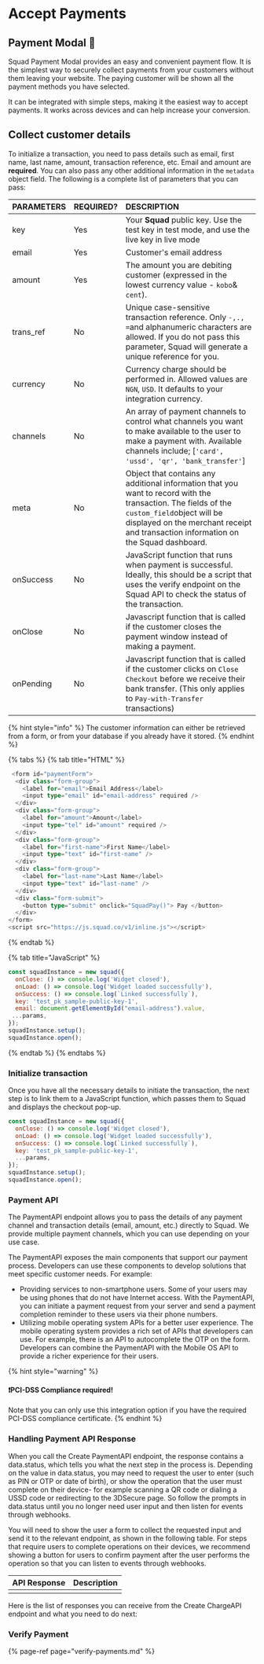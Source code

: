 # Accept Payments

## Payment Modal 🔌 

Squad Payment Modal provides an easy and convenient payment flow. It is the simplest way to securely collect payments from your customers without them leaving your website. The paying customer will be shown all the payment methods you have selected.

It can be integrated with simple steps, making it the easiest way to accept payments. It works across devices and can help increase your conversion.

## Collect customer details

To initialize a transaction, you need to pass details such as email, first name, last name, amount, transaction reference, etc. Email and amount are **required**. You can also pass any other additional information in the `metadata` object field. The following is a complete list of parameters that you can pass:

| PARAMETERS | REQUIRED? | DESCRIPTION |
| :--- | :--- | :--- |
| key | Yes | Your **Squad** public key. Use the test key in test mode, and use the live key in live mode |
| email | Yes | Customer's email address |
| amount | Yes | The amount you are debiting customer \(expressed in the lowest currency value - `kobo`& `cent`\). |
| trans\_ref | No | Unique case-sensitive transaction reference. Only `-,., =`and alphanumeric characters are allowed. If you do not pass this parameter, Squad will generate a unique reference for you. |
| currency | No | Currency charge should be performed in. Allowed values are `NGN`, `USD`. It defaults to your integration currency. |
| channels | No | An array of payment channels to control what channels you want to make available to the user to make a payment with. Available channels include; \[`'card', 'ussd', 'qr', 'bank_transfer'`\] |
| meta | No | Object that contains any additional information that you want to record with the transaction. The fields of the `custom_field`object will be displayed on the merchant receipt and transaction information on the Squad dashboard. |
| onSuccess | No | JavaScript function that runs when payment is successful. Ideally, this should be a script that uses the verify endpoint on the Squad API to check the status of the transaction. |
| onClose | No | Javascript function that is called if the customer closes the payment window instead of making a payment. |
| onPending | No | Javascript function that is called if the customer clicks on `Close Checkout` before we receive their bank transfer. \(This only applies to `Pay-with-Transfer` transactions\) |

{% hint style="info" %}
The customer information can either be retrieved from a form, or from your database if you already have it stored.
{% endhint %}

{% tabs %}
{% tab title="HTML" %}
```typescript
 <form id="paymentForm">
  <div class="form-group">
    <label for="email">Email Address</label>
    <input type="email" id="email-address" required />
  </div>
  <div class="form-group">
    <label for="amount">Amount</label>
    <input type="tel" id="amount" required />
  </div>
  <div class="form-group">
    <label for="first-name">First Name</label>
    <input type="text" id="first-name" />
  </div>
  <div class="form-group">
    <label for="last-name">Last Name</label>
    <input type="text" id="last-name" />
  </div>
  <div class="form-submit">
    <button type="submit" onclick="SquadPay()"> Pay </button>
  </div>
</form>
<script src="https://js.squad.co/v1/inline.js"></script> 
```
{% endtab %}

{% tab title="JavaScript" %}
```javascript
const squadInstance = new squad({
  onClose: () => console.log('Widget closed'),
  onLoad: () => console.log('Widget loaded successfully'),
  onSuccess: () => console.log(`Linked successfully`),
  key: 'test_pk_sample-public-key-1',
  email: document.getElementById("email-address").value,
 ...params,
});
squadInstance.setup();
squadInstance.open();
```
{% endtab %}
{% endtabs %}

### Initialize transaction

Once you have all the necessary details to initiate the transaction, the next step is to link them to a JavaScript function, which passes them to Squad and displays the checkout pop-up.

```javascript
const squadInstance = new squad({
  onClose: () => console.log('Widget closed'),
  onLoad: () => console.log('Widget loaded successfully'),
  onSuccess: () => console.log(`Linked successfully`),
  key: 'test_pk_sample-public-key-1',
  ...params,
});
squadInstance.setup();
squadInstance.open();
```

### 

### Payment API

The PaymentAPI endpoint allows you to pass the details of any payment channel and transaction details \(email, amount, etc.\) directly to Squad. We provide multiple payment channels, which you can use depending on your use case.

The  PaymentAPI exposes the main components that support our payment process. Developers can use these components to develop solutions that meet specific customer needs. For example:

* Providing services to non-smartphone users. Some of your users may be using phones that do not have Internet access. With the PaymentAPI, you can initiate a payment request from your server and send a payment completion reminder to these users via their phone numbers.
* Utilizing mobile operating system APIs for a better user experience. The mobile operating system provides a rich set of APIs that developers can use. For example, there is an API to autocomplete the OTP on the form. Developers can combine the PaymentAPI with the Mobile OS API to provide a richer experience for their users.

{% hint style="warning" %}
#### ❗️PCI-DSS Compliance required!

Note that you can only use this integration option if you have the required PCI-DSS compliance certificate.
{% endhint %}

### Handling Payment API Response

When you call the Create PaymentAPI endpoint, the response contains a data.status, which tells you what the next step in the process is. Depending on the value in data.status, you may need to request the user to enter \(such as PIN or OTP or date of birth\), or show the operation that the user must complete on their device- for example scanning a QR code or dialing a USSD code or redirecting to the 3DSecure page. So follow the prompts in data.status until you no longer need user input and then listen for events through webhooks. 

You will need to show the user a form to collect the requested input and send it to the relevant endpoint, as shown in the following table. For steps that require users to complete operations on their devices, we recommend showing a button for users to confirm payment after the user performs the operation so that you can listen to events through webhooks. 

| API Response | Description |
| :--- | :--- |
|  |  |

Here is the list of responses you can receive from the Create ChargeAPI endpoint and what you need to do next:  


### Verify Payment

{% page-ref page="verify-payments.md" %}







